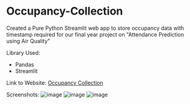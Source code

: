 # Occupancy-Collection

Created a Pure Python Streamlit web app to store occupancy data with timestamp required for our final year project on "Attendance Prediction using Air Quality"

Library Used:
* Pandas
* Streamlit

Link to Website: [Occupancy Collection](https://occupancy-collection-2023.streamlit.app/)

Screenshots:
![image](https://github.com/sumit10300203/Occupancy-Collection/assets/66067910/22f94abd-bd6a-452c-a2f8-d94ddb91a161)
![image](https://github.com/sumit10300203/Occupancy-Collection/assets/66067910/b9e2dfc1-b4d6-4b88-a5f7-eac6700cb120)
![image](https://github.com/sumit10300203/Occupancy-Collection/assets/66067910/f6e5b936-40df-4b46-95d3-58cc91c1af1a)
